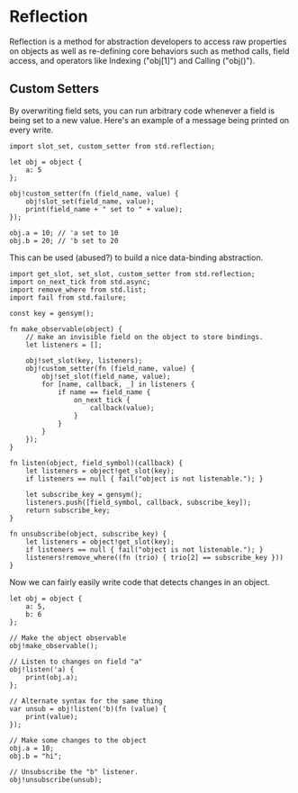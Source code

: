 # Reflection

Reflection is a method for abstraction developers to access raw properties on
objects as well as re-defining core behaviors such as method calls,
field access, and operators like Indexing ("obj[1]") and Calling ("obj()").


## Custom Setters

By overwriting field sets, you can run arbitrary code whenever a field is
being set to a new value.  Here's an example of a message being printed
on every write.

```ares
import slot_set, custom_setter from std.reflection;

let obj = object {
    a: 5
};

obj!custom_setter(fn (field_name, value) {
    obj!slot_set(field_name, value);
    print(field_name + " set to " + value);
});

obj.a = 10; // 'a set to 10
obj.b = 20; // 'b set to 20
```

This can be used (abused?) to build a nice data-binding abstraction.

```ares
import get_slot, set_slot, custom_setter from std.reflection;
import on_next_tick from std.async;
import remove_where from std.list;
import fail from std.failure;

const key = gensym();

fn make_observable(object) {
    // make an invisible field on the object to store bindings.
    let listeners = [];

    obj!set_slot(key, listeners);
    obj!custom_setter(fn (field_name, value) {
        obj!set_slot(field_name, value);
        for [name, callback, _] in listeners {
            if name == field_name {
                on_next_tick {
                    callback(value);
                }
            }
        }
    });
}

fn listen(object, field_symbol)(callback) {
    let listeners = object!get_slot(key);
    if listeners == null { fail("object is not listenable."); }

    let subscribe_key = gensym();
    listeners.push([field_symbol, callback, subscribe_key]);
    return subscribe_key;
}

fn unsubscribe(object, subscribe_key) {
    let listeners = object!get_slot(key);
    if listeners == null { fail("object is not listenable."); }
    listeners!remove_where((fn (trio) { trio[2] == subscribe_key }))
}
```

Now we can fairly easily write code that detects changes in an object.

```ares
let obj = object {
    a: 5,
    b: 6
};

// Make the object observable
obj!make_observable();

// Listen to changes on field "a"
obj!listen('a) {
    print(obj.a);
};

// Alternate syntax for the same thing
var unsub = obj!listen('b)(fn (value) {
    print(value);
});

// Make some changes to the object
obj.a = 10;
obj.b = "hi";

// Unsubscribe the "b" listener.
obj!unsubscribe(unsub);
```
